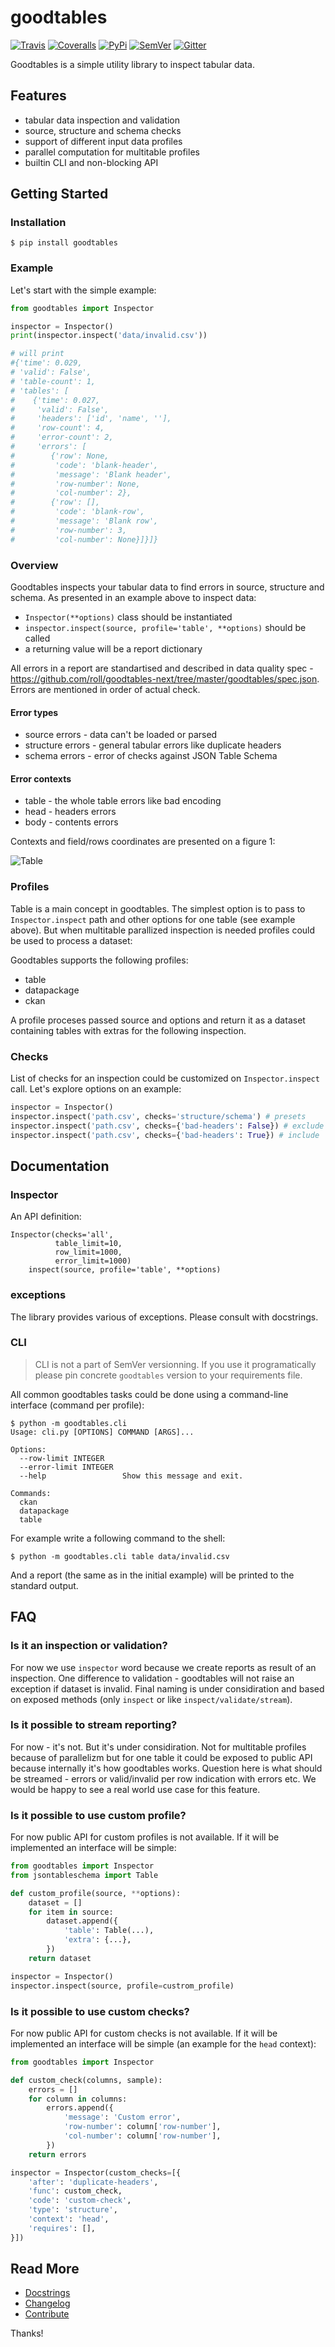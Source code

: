 # goodtables

[![Travis](https://img.shields.io/travis/frictionlessdata/goodtables/master.svg)](https://travis-ci.org/frictionlessdata/goodtables)
[![Coveralls](http://img.shields.io/coveralls/frictionlessdata/goodtables.svg?branch=master)](https://coveralls.io/r/frictionlessdata/goodtables?branch=master)
[![PyPi](https://img.shields.io/pypi/v/goodtables.svg)](https://pypi.python.org/pypi/goodtables)
[![SemVer](https://img.shields.io/badge/versions-SemVer-brightgreen.svg)](http://semver.org/)
[![Gitter](https://img.shields.io/gitter/room/frictionlessdata/chat.svg)](https://gitter.im/frictionlessdata/chat)

Goodtables is a simple utility library to inspect tabular data.

## Features

- tabular data inspection and validation
- source, structure and schema checks
- support of different input data profiles
- parallel computation for multitable profiles
- builtin CLI and non-blocking API

## Getting Started

### Installation

```
$ pip install goodtables
```

### Example

Let's start with the simple example:

```python
from goodtables import Inspector

inspector = Inspector()
print(inspector.inspect('data/invalid.csv'))

# will print
#{'time': 0.029,
# 'valid': False',
# 'table-count': 1,
# 'tables': [
#    {'time': 0.027,
#     'valid': False',
#     'headers': ['id', 'name', ''],
#     'row-count': 4,
#     'error-count': 2,
#     'errors': [
#        {'row': None,
#         'code': 'blank-header',
#         'message': 'Blank header',
#         'row-number': None,
#         'col-number': 2},
#        {'row': [],
#         'code': 'blank-row',
#         'message': 'Blank row',
#         'row-number': 3,
#         'col-number': None}]}]}
```

### Overview

Goodtables inspects your tabular data to find errors in source, structure and schema. As presented in an example above to inspect data:
- `Inspector(**options)` class should be instantiated
- `inspector.inspect(source, profile='table', **options)` should be called
- a returning value will be a report dictionary

All errors in a report are standartised and described in data quality spec - https://github.com/roll/goodtables-next/tree/master/goodtables/spec.json. Errors are mentioned in order of actual check.

#### Error types

- source errors - data can't be loaded or parsed
- structure errors - general tabular errors like duplicate headers
- schema errors - error of checks against JSON Table Schema

#### Error contexts

- table - the whole table errors like bad encoding
- head - headers errors
- body - contents errors

Contexts and field/rows coordinates are presented on a figure 1:

![Table](files/table.png)

### Profiles

Table is a main concept in goodtables. The simplest option is to pass to `Inspector.inspect` path and other options for one table (see example above). But when multitable parallized inspection is needed profiles could be used to process a dataset:

Goodtables supports the following profiles:
- table
- datapackage
- ckan

A profile proceses passed source and options and return it as a dataset containing tables with extras for the following inspection.

### Checks

List of checks for an inspection could be customized on `Inspector.inspect` call. Let's explore options on an example:

```python
inspector = Inspector()
inspector.inspect('path.csv', checks='structure/schema') # presets
inspector.inspect('path.csv', checks={'bad-headers': False}) # exclude
inspector.inspect('path.csv', checks={'bad-headers': True}) # include
```

## Documentation

### Inspector

An API definition:

```
Inspector(checks='all',
          table_limit=10,
          row_limit=1000,
          error_limit=1000)
    inspect(source, profile='table', **options)
```

### exceptions

The library provides various of exceptions. Please consult with docstrings.

### CLI

> CLI is not a part of SemVer versionning. If you use it programatically please pin concrete `goodtables` version to your requirements file.

All common goodtables tasks could be done using a command-line interface (command per profile):

```
$ python -m goodtables.cli
Usage: cli.py [OPTIONS] COMMAND [ARGS]...

Options:
  --row-limit INTEGER
  --error-limit INTEGER
  --help                 Show this message and exit.

Commands:
  ckan
  datapackage
  table
```

For example write a following command to the shell:

```
$ python -m goodtables.cli table data/invalid.csv
```

And a report (the same as in the initial example) will be printed to the standard output.

## FAQ

### Is it an inspection or validation?

For now we use `inspector` word because we create reports as result of an inspection. One difference to validation - goodtables will not raise an exception if dataset is invalid.  Final naming is under considiration and based on exposed methods (only `inspect` or like `inspect/validate/stream`).

### Is it possible to stream reporting?

For now - it's not. But it's under considiration. Not for multitable profiles because of parallelizm but for one table it could be exposed to public API because internally it's how goodtables works. Question here is what should be streamed - errors or valid/invalid per row indication with errors etc. We would be happy to see a real world use case for this feature.

### Is it possible to use custom profile?

For now public API for custom profiles is not available. If it will be implemented an interface will be simple:

```python
from goodtables import Inspector
from jsontableschema import Table

def custom_profile(source, **options):
    dataset = []
    for item in source:
        dataset.append({
            'table': Table(...),
            'extra': {...},
        })
    return dataset

inspector = Inspector()
inspector.inspect(source, profile=custrom_profile)
```

### Is it possible to use custom checks?

For now public API for custom checks is not available. If it will be implemented an interface will be simple (an example for the `head` context):

```python
from goodtables import Inspector

def custom_check(columns, sample):
    errors = []
    for column in columns:
        errors.append({
            'message': 'Custom error',
            'row-number': column['row-number'],
            'col-number': column['row-number'],
        })
    return errors

inspector = Inspector(custom_checks=[{
    'after': 'duplicate-headers',
    'func': custom_check,
    'code': 'custom-check',
    'type': 'structure',
    'context': 'head',
    'requires': [],
}])
```

## Read More

- [Docstrings](https://github.com/frictionlessdata/goodtables-py/tree/master/goodtables)
- [Changelog](https://github.com/frictionlessdata/goodtables/commits/master)
- [Contribute](CONTRIBUTING.md)

Thanks!
